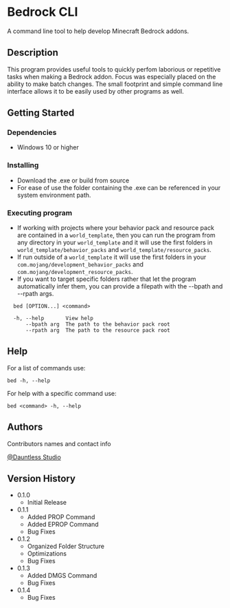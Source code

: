 # Bedrock CLI

A command line tool to help develop Minecraft Bedrock addons.

## Description

This program provides useful tools to quickly perfom laborious or repetitive tasks when making a Bedrock addon. Focus was especially placed on the ability to make batch changes. The small footprint and simple command line interface allows it to be easily used by other programs as well.

## Getting Started

### Dependencies

* Windows 10 or higher

### Installing

* Download the .exe or build from source
* For ease of use the folder containing the .exe can be referenced in your system environment path.

### Executing program

* If working with projects where your behavior pack and resource pack are contained in a `world_template`, then you can run the program from any directory in your `world_template` and it will use the first folders in `world_template/behavior_packs` and `world_template/resource_packs`.
* If run outside of a `world_template` it will use the first folders in your `com.mojang/development_behavior_packs` and `com.mojang/development_resource_packs`.
* If you want to target specific folders rather that let the program automatically infer them, you can provide a filepath with the --bpath and --rpath args.
```
  bed [OPTION...] <command>

  -h, --help       View help
      --bpath arg  The path to the behavior pack root
      --rpath arg  The path to the resource pack root
```

## Help

For a list of commands use:
```
bed -h, --help
```
For help with a specific command use:
```
bed <command> -h, --help
```

## Authors

Contributors names and contact info

[@Dauntless Studio](https://github.com//dauntlessstudio)

## Version History

* 0.1.0
    * Initial Release
* 0.1.1
    * Added PROP Command
    * Added EPROP Command
    * Bug Fixes
* 0.1.2
    * Organized Folder Structure
    * Optimizations
    * Bug Fixes
* 0.1.3
    * Added DMGS Command
    * Bug Fixes
* 0.1.4
    * Bug Fixes
